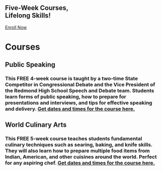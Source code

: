 <head>
    <meta charset="UTF-8" />
    <meta name="viewport" content="width=device-width, initial-scale=1.0" />
    <meta http-equiv="X-UA-Compatible" content="ie=edge" />
    <!-- <link rel="stylesheet" href="https://jayd1903.github.io/mm-github-pages-starter/css/main.css" /> -->
  </head>
  <body>
    <!--navigation ends-->
    <!--main-->
    <div class = "lol">
    <div class="spaceblock"></div>
       <h2>
       <b>Five-Week Courses</b>, <br />
          Lifelong Skills!
        </h2>
        <div class="spaceblock"></div>
        <div class="spaceblock"></div>
        <div class="spaceblock"></div>
        <a href="https://nextlevelredmond.com/enroll/" class="button-1">Enroll Now</a>
        <div class="spaceblock"></div>
        </div>
    <div class = "beets">
    <div class ="spacebrick"></div>
    <h1>Courses</h1>
    <div class="spacebrick"></div>
    </div>
    <div class = "sombrero">
    <h2><b>Public Speaking</b></h2>
    <div class="spaceblock"></div>
    <div class="spacebrick"></div>
    <h3>This FREE 4-week course is taught by a two-time State Competitor in Congressional Debate and the Vice President of the Redmond High School Speech and Debate team. Students learn forms of public speaking, how to prepare for presentations and interviews, and tips for effective speaking and delivery. <a href="nextlevelredmond.com/courses">Get dates and times for the course here.</a> </h3>
    </div>
    <div class="textile">
     <h2><b>World Culinary Arts</b></h2>
     <div class="spaceblock"></div>
    <div class="spacebrick"></div>
     <h3>This FREE 5-week course teaches students fundamental culinary techniques such as searing, baking, and knife skills. They will also learn how to prepare multiple food items from Indian, American, and other cuisines around the world. Perfect for any aspiring chef. <a href="nextlevelredmond.com/courses">Get dates and times for the course here.</a></h3>
    </div>
    <!--content ends-->
  </body>

